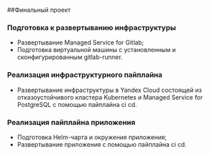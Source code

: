 ##Финальный проект

### Подготовка к развертыванию инфраструктуры
- Развертывание Managed Service for Gitlab; 
- Подготовка виртуальной машины с установленным и сконфигурированным gitlab-runner.

### Реализация инфраструктурного пайплайна
- Развертывание инфраструктуры в Yandex Cloud состоящей из отказоустойчивого кластера Kubernetes и Managed Service for PostgreSQL с помощью пайплайна ci cd.

### Реализация пайплайна приложения

- Подготовка Helm-чарта и окружения приложения;
- Развертывание приложения с помощью пайплайна ci cd.
